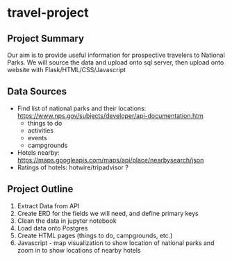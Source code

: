 # travel-project

## Project Summary
Our aim is to provide useful information for prospective travelers to National Parks.
We will source the data and upload onto sql server, then upload onto website with Flask/HTML/CSS/Javascript

## Data Sources
* Find list of national parks and their locations: https://www.nps.gov/subjects/developer/api-documentation.htm
  * things to do
  * activities
  * events
  * campgrounds
* Hotels nearby: https://maps.googleapis.com/maps/api/place/nearbysearch/json 
* Ratings of hotels: hotwire/tripadvisor ?

## Project Outline
1. Extract Data from API 
2. Create ERD for the fields we will need, and define primary keys
3. Clean the data in jupyter notebook
4. Load data onto Postgres 
5. Create HTML pages (things to do, campgrounds, etc.) 
6. Javascript - map visualization to show location of national parks and zoom in to show locations of nearby hotels 




